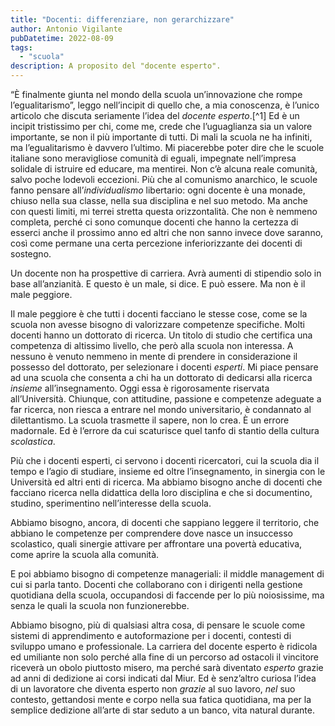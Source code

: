 ```yaml
---
title: "Docenti: differenziare, non gerarchizzare"
author: Antonio Vigilante
pubDatetime: 2022-08-09
tags: 
  - "scuola"
description: A proposito del "docente esperto".
---
```


“È finalmente giunta nel mondo della scuola un’innovazione che rompe l’egualitarismo”, leggo nell’incipit di quello che, a mia conoscenza, è l’unico articolo che discuta seriamente l’idea del _docente esperto_.\[^1] Ed è un incipit tristissimo per chi, come me, crede che l’uguaglianza sia un valore importante, se non il più importante di tutti. Di mali la scuola ne ha infiniti, ma l’egualitarismo è davvero l’ultimo. Mi piacerebbe poter dire che le scuole italiane sono meravigliose comunità di eguali, impegnate nell’impresa solidale di istruire ed educare, ma mentirei. Non c’è alcuna reale comunità, salvo poche lodevoli eccezioni. Più che al comunismo anarchico, le scuole fanno pensare all’_individualismo_ libertario: ogni docente è una monade, chiuso nella sua classe, nella sua disciplina e nel suo metodo. Ma anche con questi limiti, mi terrei stretta questa orizzontalità. Che non è nemmeno completa, perché ci sono comunque docenti che hanno la certezza di esserci anche il prossimo anno ed altri che non sanno invece dove saranno, così come permane una certa percezione inferiorizzante dei docenti di sostegno.

Un docente non ha prospettive di carriera. Avrà aumenti di stipendio solo in base all’anzianità. E questo è un male, si dice. E può essere. Ma non è il male peggiore.

Il male peggiore è che tutti i docenti facciano le stesse cose, come se la scuola non avesse bisogno di valorizzare competenze specifiche. Molti docenti hanno un dottorato di ricerca. Un titolo di studio che certifica una competenza di altissimo livello, che però alla scuola non interessa. A nessuno è venuto nemmeno in mente di prendere in considerazione il possesso del dottorato, per selezionare i docenti _esperti_. Mi piace pensare ad una scuola che consenta a chi ha un dottorato di dedicarsi alla ricerca _insieme_ all’insegnamento. Oggi essa è rigorosamente riservata all’Università. Chiunque, con attitudine, passione e competenze adeguate a far ricerca, non riesca a entrare nel mondo universitario, è condannato al dilettantismo. La scuola trasmette il sapere, non lo crea. È un errore madornale. Ed è l’errore da cui scaturisce quel tanfo di stantio della cultura _scolastica_.

Più che i docenti esperti, ci servono i docenti ricercatori, cui la scuola dia il tempo e l’agio di studiare, insieme ed oltre l’insegnamento, in sinergia con le Università ed altri enti di ricerca. Ma abbiamo bisogno anche di docenti che facciano ricerca nella didattica della loro disciplina e che si documentino, studino, sperimentino nell’interesse della scuola.

Abbiamo bisogno, ancora, di docenti che sappiano leggere il territorio, che abbiano le competenze per comprendere dove nasce un insuccesso scolastico, quali sinergie attivare per affrontare una povertà educativa, come aprire la scuola alla comunità.

E poi abbiamo bisogno di competenze manageriali: il middle management di cui si parla tanto. Docenti che collaborano con i dirigenti nella gestione quotidiana della scuola, occupandosi di faccende per lo più noiosissime, ma senza le quali la scuola non funzionerebbe.

Abbiamo bisogno, più di qualsiasi altra cosa, di pensare le scuole come sistemi di apprendimento e autoformazione per i docenti, contesti di sviluppo umano e professionale. La carriera del docente esperto è ridicola ed umiliante non solo perché alla fine di un percorso ad ostacoli il vincitore riceverà un obolo piuttosto misero, ma perché sarà diventato _esperto_ grazie ad anni di dedizione ai corsi indicati dal Miur. Ed è senz’altro curiosa l’idea di un lavoratore che diventa esperto non _grazie_ al suo lavoro, _nel_ suo contesto, gettandosi mente e corpo nella sua fatica quotidiana, ma per la semplice dedizione all’arte di star seduto a un banco, vita natural durante.

[^1]: P. Fasce, _Introdurre il docente esperto è il minimo che si possa fare per ridare vita alla scuola_, in "Linkiesta", 9 agosto 2022, url: https://www.linkiesta.it/2022/08/docente-esperto-scuola-italia/
